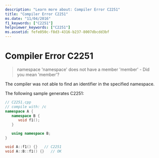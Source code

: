 ```yaml
---
description: "Learn more about: Compiler Error C2251"
title: "Compiler Error C2251"
ms.date: "11/04/2016"
f1_keywords: ["C2251"]
helpviewer_keywords: ["C2251"]
ms.assetid: fefe050c-f8d3-4316-b237-8007dbcdd3bf
---
```

# Compiler Error C2251

> namespace 'namespace' does not have a member 'member' - Did you mean 'member'?

The compiler was not able to find an identifier in the specified namespace.

The following sample generates C2251:

```cpp
// C2251.cpp
// compile with: /c
namespace A {
   namespace B {
      void f1();
   }

   using namespace B;
}

void A::f1() {}   // C2251
void A::B::f1() {}   // OK
```
